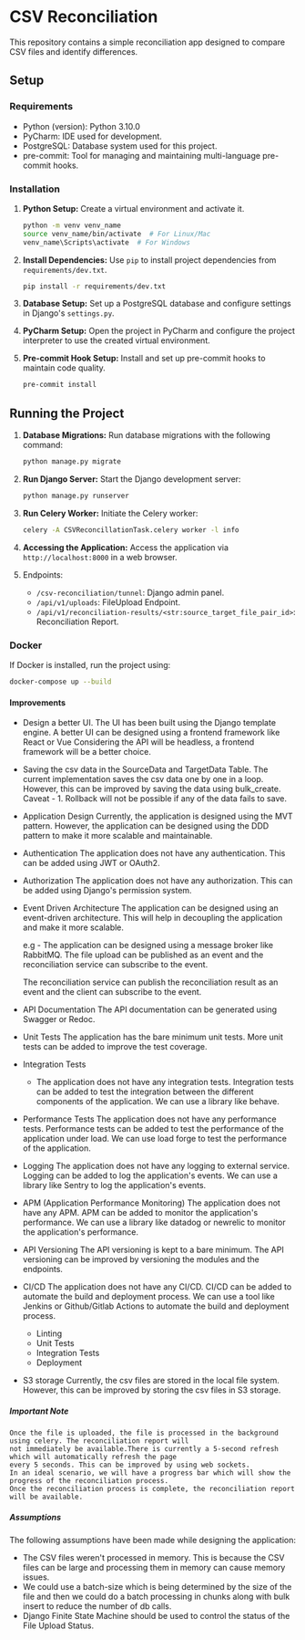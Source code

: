 # CSV Reconciliation

This repository contains a simple reconciliation app designed to compare CSV files and identify differences.

## Setup

### Requirements

- Python (version): Python 3.10.0
- PyCharm: IDE used for development.
- PostgreSQL: Database system used for this project.
- pre-commit: Tool for managing and maintaining multi-language pre-commit hooks.

### Installation

1. **Python Setup:** Create a virtual environment and activate it.

   ```bash
   python -m venv venv_name
   source venv_name/bin/activate  # For Linux/Mac
   venv_name\Scripts\activate  # For Windows
   ```

2. **Install Dependencies:** Use `pip` to install project dependencies from `requirements/dev.txt`.

   ```bash
   pip install -r requirements/dev.txt
   ```

3. **Database Setup:** Set up a PostgreSQL database and configure settings in Django's `settings.py`.

4. **PyCharm Setup:** Open the project in PyCharm and configure the project interpreter to use the created virtual environment.

5. **Pre-commit Hook Setup:** Install and set up pre-commit hooks to maintain code quality.

   ```bash
   pre-commit install
   ```

## Running the Project

1. **Database Migrations:** Run database migrations with the following command:

   ```bash
   python manage.py migrate
   ```

2. **Run Django Server:** Start the Django development server:

   ```bash
   python manage.py runserver
   ```

3. **Run Celery Worker:** Initiate the Celery worker:

   ```bash
   celery -A CSVReconcillationTask.celery worker -l info
   ```

4. **Accessing the Application:** Access the application via `http://localhost:8000` in a web browser.

5. Endpoints:

   - `/csv-reconciliation/tunnel`: Django admin panel.
   - `/api/v1/uploads`: FileUpload Endpoint.
   - `/api/v1/reconciliation-results/<str:source_target_file_pair_id>`: Reconciliation Report.

### Docker

If Docker is installed, run the project using:

```bash
docker-compose up --build
```

#### Improvements

- Design a better UI.
  The UI has been built using the Django template engine. A better UI can be designed using a frontend framework
  like React or Vue Considering the API will be headless, a frontend framework will be a better choice.

- Saving the csv data in the SourceData and TargetData Table.
  The current implementation saves the csv data one by one in a loop. However, this can be improved by saving
  the data using bulk_create.
  Caveat - 1. Rollback will not be possible if any of the data fails to save.

- Application Design
  Currently, the application is designed using the MVT pattern. However, the application can be designed using
  the DDD pattern to make it more scalable and maintainable.

- Authentication
  The application does not have any authentication. This can be added using JWT or OAuth2.

- Authorization
  The application does not have any authorization. This can be added using Django's permission system.

- Event Driven Architecture
  The application can be designed using an event-driven architecture. This will help in decoupling the application
  and make it more scalable.

  e.g - The application can be designed using a message broker like RabbitMQ. The file upload can be published as an
  event and the reconciliation service can subscribe to the event.

  The reconciliation service can publish the reconciliation result as an event and the client
  can subscribe to the event.

- API Documentation
  The API documentation can be generated using Swagger or Redoc.

- Unit Tests
  The application has the bare minimum unit tests. More unit tests can be added to improve the test coverage.

- Integration Tests

  - The application does not have any integration tests. Integration tests can be added to test the integration between the different components of the application. We can use a library like behave.

- Performance Tests
  The application does not have any performance tests. Performance tests can be added to test the performance of the application under load. We can use load forge to test the performance of the application.

- Logging
  The application does not have any logging to external service. Logging can be added to log the application's events. We can use a library like Sentry to log the application's events.

- APM (Application Performance Monitoring)
  The application does not have any APM. APM can be added to monitor the application's performance. We can use a library like datadog or newrelic to monitor the application's performance.

- API Versioning
  The API versioning is kept to a bare minimum. The API versioning can be improved by versioning the modules and the endpoints.

- CI/CD
  The application does not have any CI/CD. CI/CD can be added to automate the build and deployment process. We can use a tool like Jenkins or Github/Gitlab Actions to automate the build and deployment process.

  - Linting
  - Unit Tests
  - Integration Tests
  - Deployment

- S3 storage
  Currently, the csv files are stored in the local file system. However, this can be improved by storing
  the csv files in S3 storage.

##### Important Note

    Once the file is uploaded, the file is processed in the background using celery. The reconciliation report will
    not immediately be available.There is currently a 5-second refresh which will automatically refresh the page
    every 5 seconds. This can be improved by using web sockets.
    In an ideal scenario, we will have a progress bar which will show the progress of the reconciliation process.
    Once the reconciliation process is complete, the reconciliation report will be available.

##### Assumptions

The following assumptions have been made while designing the application:

- The CSV files weren't processed in memory. This is because the CSV files can be large and processing them in
  memory can cause memory issues.
- We could use a batch-size which is being determined by the size of the file and then we could do
  a batch processing in chunks along with bulk insert to reduce the number of db calls.
- Django Finite State Machine should be used to control the status of the File Upload Status.
